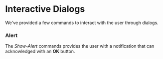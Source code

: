 # Interactive Dialogs

We've provided a few commands to interact with the user through dialogs.

### Alert

The *Show-Alert* commands provides the user with a notification that can acknowledged with an **OK** button.


